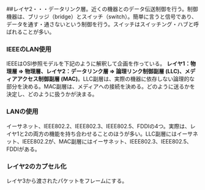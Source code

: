 ##レイヤ2・・・データリンク層。近くの機器とのデータ伝送制御を行う。制御機器は、ブリッジ（bridge）とスイッチ（switch）。簡単に言うと信号であり、データを通す・通さないという制御を行う。スイッチはスイッチング・ハブと呼ばれることが多い。
### IEEEのLAN使用
IEEEはOSI参照モデルを下記のように解釈して企画を作っている。
**レイヤ1：物理層 => 物理層、レイヤ2：データリンク層 => 論理リンク制御副層 (LLC)、メディアアクセス制御副層 (MAC)**。LLC副層は、実際の機器に依存しない論理的な部分を決める。MAC副層は、メディアへの接続を決める。どのように送るかを決定し、どのように扱うかが決まる。
### LANの使用
イーサネット、IEEE802.2、IEEE802.3、IEEE802.5、FDDIの4つ。実際は、レイヤ1と2の両方の機能を持ち合わせることのほうが多い。LLC副層にはイーサネット、IEEE802.2が、MAC副層にはイーサネット、IEEE802.3、IEEE802.5、FDDIがある。
### レイヤ2のカプセル化
レイヤ3から渡されたパケットをフレームにする。
